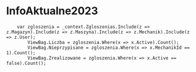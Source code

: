
# InfoAktualne2023
        var zgloszenia = _context.Zgloszenias.Include(z => z.Magazyn).Include(z => z.Maszyna).Include(z => z.Mechanik).Include(z => z.User);
            ViewBag.Liczba = zgloszenia.Where(x => x.Active).Count();
            ViewBag.Nieprzypisane = zgloszenia.Where(x => x.MechanikId == 1).Count();
            ViewBag.Zrealizowane = zgloszenia.Where(x => x.Active == false).Count();
